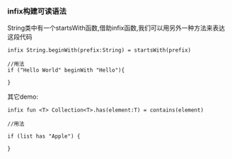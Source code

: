 
### infix构建可读语法

String类中有一个startsWith函数,借助infix函数,我们可以用另外一种方法来表达这段代码
```
infix String.beginWith(prefix:String) = startsWith(prefix)

//用法
if ("Hello World" beginWith "Hello"){

}

```

其它demo:

```
infix fun <T> Collection<T>.has(element:T) = contains(element)

//用法

if (list has "Apple") {

}
```

